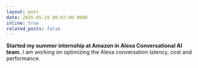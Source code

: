 ```yaml
---
layout: post
date: 2025-05-19 00:07:00-0600
inline: true
related_posts: false
---
```


**Started my summer internship at Amazon in Alexa Conversational AI team.** I am working on optimizing the Alexa conversation latency, cost and performance.
